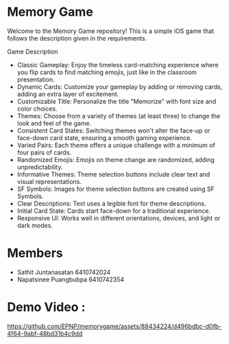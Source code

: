 # Memory Game
Welcome to the Memory Game repository! This is a simple iOS game that follows the description given in the requirements.

Game Description
- Classic Gameplay: Enjoy the timeless card-matching experience where you flip cards to find matching emojis, just like in the classroom presentation.
- Dynamic Cards: Customize your gameplay by adding or removing cards, adding an extra layer of excitement.
- Customizable Title: Personalize the title "Memorize" with font size and color choices.
- Themes: Choose from a variety of themes (at least three) to change the look and feel of the game.
- Consistent Card States: Switching themes won't alter the face-up or face-down card state, ensuring a smooth gaming experience.
- Varied Pairs: Each theme offers a unique challenge with a minimum of four pairs of cards.
- Randomized Emojis: Emojis on theme change are randomized, adding unpredictability.
- Informative Themes: Theme selection buttons include clear text and visual representations.
- SF Symbols: Images for theme selection buttons are created using SF Symbols.
- Clear Descriptions: Text uses a legible font for theme descriptions.
- Initial Card State: Cards start face-down for a traditional experience.
- Responsive UI: Works well in different orientations, devices, and light or dark modes.

# Members
- Sathit Juntanasatan 6410742024
- Napatsinee Puangbubpa 6410742354

# Demo Video : 


https://github.com/EPNP/memorygame/assets/88434224/d496bdbc-d0fb-4f64-9abf-48bd31b4c9dd

